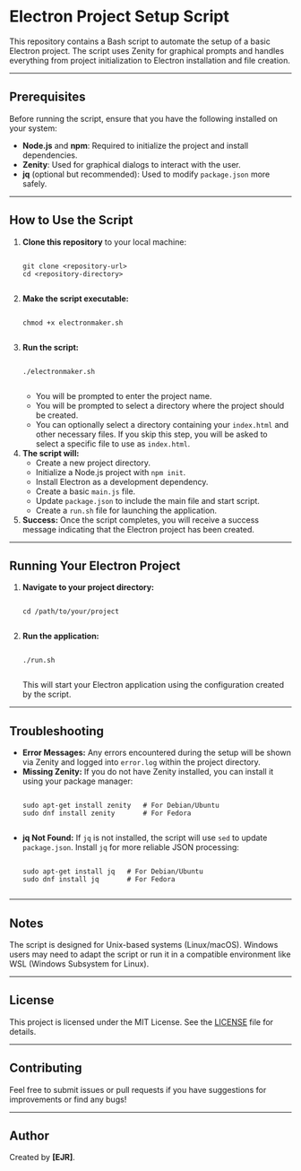 # Electron Project Setup Script

<p>This repository contains a Bash script to automate the setup of a basic Electron project. The script uses Zenity for graphical prompts and handles everything from project initialization to Electron installation and file creation.</p>

<hr>

## Prerequisites

<p>Before running the script, ensure that you have the following installed on your system:</p>

<ul>
    <li><strong>Node.js</strong> and <strong>npm</strong>: Required to initialize the project and install dependencies.</li>
    <li><strong>Zenity</strong>: Used for graphical dialogs to interact with the user.</li>
    <li><strong>jq</strong> (optional but recommended): Used to modify <code>package.json</code> more safely.</li>
</ul>

<hr>

## How to Use the Script

<ol>
    <li>
        <strong>Clone this repository</strong> to your local machine:
        <pre><code>
git clone &lt;repository-url&gt;
cd &lt;repository-directory&gt;
        </code></pre>
    </li>
    <li>
        <strong>Make the script executable:</strong>
        <pre><code>
chmod +x electronmaker.sh
        </code></pre>
    </li>
    <li>
        <strong>Run the script:</strong>
        <pre><code>
./electronmaker.sh
        </code></pre>
        <ul>
            <li>You will be prompted to enter the project name.</li>
            <li>You will be prompted to select a directory where the project should be created.</li>
            <li>You can optionally select a directory containing your <code>index.html</code> and other necessary files. If you skip this step, you will be asked to select a specific file to use as <code>index.html</code>.</li>
        </ul>
    </li>
    <li>
        <strong>The script will:</strong>
        <ul>
            <li>Create a new project directory.</li>
            <li>Initialize a Node.js project with <code>npm init</code>.</li>
            <li>Install Electron as a development dependency.</li>
            <li>Create a basic <code>main.js</code> file.</li>
            <li>Update <code>package.json</code> to include the main file and start script.</li>
            <li>Create a <code>run.sh</code> file for launching the application.</li>
        </ul>
    </li>
    <li>
        <strong>Success:</strong> Once the script completes, you will receive a success message indicating that the Electron project has been created.
    </li>
</ol>

<hr>

## Running Your Electron Project

<ol>
    <li>
        <strong>Navigate to your project directory:</strong>
        <pre><code>
cd /path/to/your/project
        </code></pre>
    </li>
    <li>
        <strong>Run the application:</strong>
        <pre><code>
./run.sh
        </code></pre>
        <p>This will start your Electron application using the configuration created by the script.</p>
    </li>
</ol>

<hr>

## Troubleshooting

<ul>
    <li>
        <strong>Error Messages:</strong> Any errors encountered during the setup will be shown via Zenity and logged into <code>error.log</code> within the project directory.
    </li>
    <li>
        <strong>Missing Zenity:</strong> If you do not have Zenity installed, you can install it using your package manager:
        <pre><code>
sudo apt-get install zenity   # For Debian/Ubuntu
sudo dnf install zenity       # For Fedora
        </code></pre>
    </li>
    <li>
        <strong>jq Not Found:</strong> If <code>jq</code> is not installed, the script will use <code>sed</code> to update <code>package.json</code>. Install <code>jq</code> for more reliable JSON processing:
        <pre><code>
sudo apt-get install jq   # For Debian/Ubuntu
sudo dnf install jq       # For Fedora
        </code></pre>
    </li>
</ul>

<hr>

## Notes

<p>The script is designed for Unix-based systems (Linux/macOS). Windows users may need to adapt the script or run it in a compatible environment like WSL (Windows Subsystem for Linux).</p>

<hr>

## License

<p>This project is licensed under the MIT License. See the <a href="LICENSE">LICENSE</a> file for details.</p>

<hr>

## Contributing

<p>Feel free to submit issues or pull requests if you have suggestions for improvements or find any bugs!</p>

<hr>

## Author

<p>Created by <strong>[EJR]</strong>.</p>
